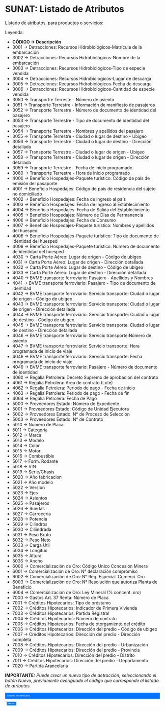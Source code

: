 # SUNAT: Listado de Atributos

Listado de atributos, para productos o servicios:

Leyenda:

* **CÓDIGO → Descripción**
* 3001 → Detracciones: Recursos Hidrobiológicos-Matrícula de la embarcación
* 3002 → Detracciones: Recursos Hidrobiológicos-Nombre de la embarcación
* 3003 → Detracciones: Recursos Hidrobiológicos-Tipo de especie vendida
* 3004 → Detracciones: Recursos Hidrobiológicos-Lugar de descarga
* 3005 → Detracciones: Recursos Hidrobiológicos-Fecha de descarga
* 3006 → Detracciones: Recursos Hidrobiológicos-Cantidad de especie vendida
* 3050 → Transportre Terreste - Número de asiento
* 3051 → Transporte Terrestre - Información de manifiesto de pasajeros
* 3052 → Transporte Terrestre - Número de documento de identidad del pasajero
* 3053 → Transporte Terrestre - Tipo de documento de identidad del pasajero
* 3054 → Transporte Terrestre - Nombres y apellidos del pasajero
* 3055 → Transporte Terrestre - Ciudad o lugar de destino - Ubigeo
* 3056 → Transporte Terrestre - Ciudad o lugar de destino - Dirección detallada
* 3057 → Transporte Terrestre - Ciudad o lugar de origen - Ubigeo
* 3058 → Transporte Terrestre - Ciudad o lugar de origen - Dirección detallada
* 3059 → Transporte Terrestre - Fecha de inicio programado
* 3060 → Transporte Terrestre - Hora de inicio programado
* 4000 → Beneficio Hospedajes-Paquete turístico: Código de país de emisión del pasaporte
* 4001 → Beneficio Hospedajes: Código de país de residencia del sujeto no domiciliado
* 4002 → Beneficio Hospedajes: Fecha de ingreso al país
* 4003 → Beneficio Hospedajes: Fecha de Ingreso al Establecimiento
* 4004 → Beneficio Hospedajes: Fecha de Salida del Establecimiento
* 4005 → Beneficio Hospedajes: Número de Días de Permanencia
* 4006 → Beneficio Hospedajes: Fecha de Consumo
* 4007 → Beneficio Hospedajes-Paquete turístico: Nombres y apellidos del huesped
* 4008 → Beneficio Hospedajes-Paquete turístico: Tipo de documento de identidad del huesped
* 4009 → Beneficio Hospedajes-Paquete turístico: Número de documento de identidad del huesped
* 4030 → Carta Porte Aéreo: Lugar de origen - Código de ubigeo
* 4031 → Carta Porte Aéreo: Lugar de origen - Dirección detallada
* 4032 → Carta Porte Aéreo: Lugar de destino - Código de ubigeo
* 4033 → Carta Porte Aéreo: Lugar de destino - Dirección detallada
* 4040 → BVME transporte ferroviario: Pasajero - Apellidos y Nombres
* 4041 → BVME transporte ferroviario: Pasajero - Tipo de documento de identidad
* 4042 → BVME transporte ferroviario: Servicio transporte: Ciudad o lugar de origen - Código de ubigeo
* 4043 → BVME transporte ferroviario: Servicio transporte: Ciudad o lugar de origen - Dirección detallada
* 4044 → BVME transporte ferroviario: Servicio transporte: Ciudad o lugar de destino - Código de ubigeo
* 4045 → BVME transporte ferroviario: Servicio transporte: Ciudad o lugar de destino - Dirección detallada
* 4046 → BVME transporte ferroviario: Servicio transporte:Número de asiento
* 4047 → BVME transporte ferroviario: Servicio transporte: Hora programada de inicio de viaje
* 4048 → BVME transporte ferroviario: Servicio transporte: Fecha programada de inicio de viaje
* 4049 → BVME transporte ferroviario: Pasajero - Número de documento de identidad
* 4060 → Regalía Petrolera: Decreto Supremo de aprobación del contrato
* 4061 → Regalía Petrolera: Area de contrato (Lote)
* 4062 → Regalía Petrolera: Periodo de pago - Fecha de inicio
* 4063 → Regalía Petrolera: Periodo de pago - Fecha de fin
* 4064 → Regalía Petrolera: Fecha de Pago
* 5000 → Proveedores Estado: Número de Expediente
* 5001 → Proveedores Estado: Código de Unidad Ejecutora
* 5002 → Proveedores Estado: N° de Proceso de Selección
* 5003 → Proveedores Estado: N° de Contrato
* 5010 → Numero de Placa
* 5011 → Categoría
* 5012 → Marca
* 5013 → Modelo
* 5014 → Color
* 5015 → Motor
* 5016 → Combustible
* 5017 → Form. Rodante
* 5018 → VIN
* 5019 → Serie/Chasis
* 5020 → Año fabricacion
* 5021 → Año modelo
* 5022 → Version
* 5023 → Ejes
* 5024 → Asientos
* 5025 → Pasajeros
* 5026 → Ruedas
* 5027 → Carroceria
* 5028 → Potencia
* 5029 → Cilindros
* 5030 → Ciliindrada
* 5031 → Peso Bruto
* 5032 → Peso Neto
* 5033 → Carga Util
* 5034 → Longitud
* 5035 → Altura
* 5036 → Ancho
* 6000 → Comercialización de Oro: Código Unico Concesión Minera
* 6001 → Comercialización de Oro: N° declaración compromiso
* 6002 → Comercialización de Oro: N° Reg. Especial .Comerci. Oro
* 6003 → Comercialización de Oro: N° Resolución que autoriza Planta de Beneficio
* 6004 → Comercialización de Oro: Ley Mineral (% concent. oro)
* 7000 → Gastos Art. 37 Renta: Número de Placa
* 7001 → Créditos Hipotecarios: Tipo de préstamo
* 7002 → Créditos Hipotecarios: Indicador de Primera Vivienda
* 7003 → Créditos Hipotecarios: Partida Registral
* 7004 → Créditos Hipotecarios: Número de contrato
* 7005 → Créditos Hipotecarios: Fecha de otorgamiento del crédito
* 7006 → Créditos Hipotecarios: Dirección del predio - Código de ubigeo
* 7007 → Créditos Hipotecarios: Dirección del predio - Dirección completa
* 7008 → Créditos Hipotecarios: Dirección del predio - Urbanización
* 7009 → Créditos Hipotecarios: Dirección del predio - Provincia
* 7010 → Créditos Hipotecarios: Dirección del predio - Distrito
* 7011 → Créditos Hipotecarios: Dirección del predio - Departamento
* 7020 →  Partida Arancelaria

**IMPORTANTE:**
  *Puede crear un nuevo tipo de detracción, seleccionando el botón Nuevo, previamente averiguado el código que corresponde al listado de atributos.*

  ![Alt text](img/listadeatributos-1.jpeg)
